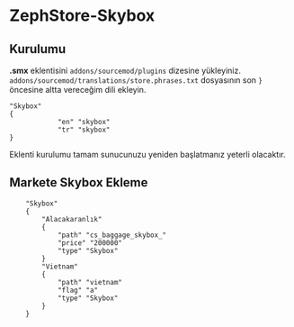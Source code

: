 # ZephStore-Skybox

## Kurulumu
**.smx** eklentisini `addons/sourcemod/plugins` dizesine yükleyiniz.
`addons/sourcemod/translations/store.phrases.txt` dosyasının son `}` öncesine altta vereceğim dili ekleyin.

	"Skybox"
	{
                "en" "skybox"
                "tr" "skybox"
	}

Eklenti kurulumu tamam sunucunuzu yeniden başlatmanız yeterli olacaktır.

## Markete Skybox Ekleme

        "Skybox"
        {
        	"Alacakaranlık"
            {
                "path" "cs_baggage_skybox_"
                "price" "200000"
                "type" "Skybox"
            }
            "Vietnam"
            {
            	"path" "vietnam"
                "flag" "a"
                "type" "Skybox"
            }
        }
